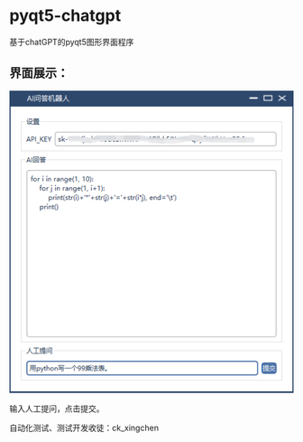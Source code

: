 # pyqt5-chatgpt
基于chatGPT的pyqt5图形界面程序



## 界面展示：

![image-20230202084725426](images/image-20230202084725426.png)

输入人工提问，点击提交。



自动化测试、测试开发收徒：ck_xingchen
